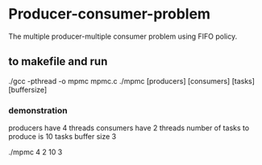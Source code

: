 # Producer-consumer-problem
The multiple producer-multiple consumer problem using FIFO policy.

## to makefile and run

./gcc -pthread -o mpmc mpmc.c
./mpmc [producers] [consumers] [tasks] [buffersize]
  
### demonstration
  
producers have 4 threads
consumers have 2 threads
number of tasks to produce is 10 tasks
buffer size 3

./mpmc 4 2 10 3
